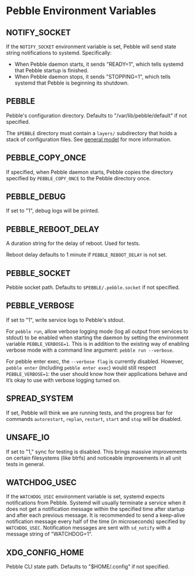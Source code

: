 # Pebble Environment Variables

## NOTIFY_SOCKET

If the `NOTIFY_SOCKET` environment variable is set, Pebble will send state string notifications to systemd. Specifically:

- When Pebble daemon starts, it sends "READY=1", which tells systemd that Pebble startup is finished.
- When Pebble daemon stops, it sends "STOPPING=1", which tells systemd that Pebble is beginning its shutdown. 

## PEBBLE

Pebble's configuration directory. Defaults to "/var/lib/pebble/default" if not specified.

The `$PEBBLE` directory must contain a `layers/` subdirectory that holds a stack of configuration files. See [general model](../explanation/general-model) for more information.

## PEBBLE_COPY_ONCE

If specified, when Pebble daemon starts, Pebble copies the directory specified by `PEBBLE_COPY_ONCE` to the Pebble directory once.

## PEBBLE_DEBUG

If set to "1", debug logs will be printed.

## PEBBLE_REBOOT_DELAY

A duration string for the delay of reboot. Used for tests.

Reboot delay defaults to 1 minute if `PEBBLE_REBOOT_DELAY` is not set.

## PEBBLE_SOCKET

Pebble socket path. Defaults to `$PEBBLE/.pebble.socket` if not specified.

## PEBBLE_VERBOSE

If set to "1", write service logs to Pebble's stdout.

For `pebble run`, allow verbose logging mode (log all output from services to stdout) to be enabled when starting the daemon by setting the environment variable `PEBBLE_VERBOSE=1`.  This is in addition to the existing way of enabling verbose mode with a command line argument: `pebble run --verbose`.

For pebble enter exec, the `--verbose flag` is currently disabled. However, `pebble enter` (including `pebble enter exec`) would still respect `PEBBLE_VERBOSE=1`: the user should know how their applications behave and it’s okay to use with verbose logging turned on.

## SPREAD_SYSTEM

If set, Pebble will think we are running tests, and the progress bar for commands `autorestart`, `replan`, `restart`, `start` and `stop` will be disabled.

## UNSAFE_IO

If set to "1," sync for testing is disabled. This brings massive improvements on certain filesystems (like btrfs) and noticeable improvements in all unit tests in general.

## WATCHDOG_USEC

If the `WATCHDOG_USEC` environment variable is set, systemd expects notifications from Pebble. Systemd will usually terminate a service when it does not get a notification message within the specified time after startup and after each previous message. It is recommended to send a keep-alive notification message every half of the time (in microseconds) specified by `WATCHDOG_USEC`. Notification messages are sent with `sd_notify` with a message string of "WATCHDOG=1".

## XDG_CONFIG_HOME

Pebble CLI state path. Defaults to "$HOME/.config" if not specified.
